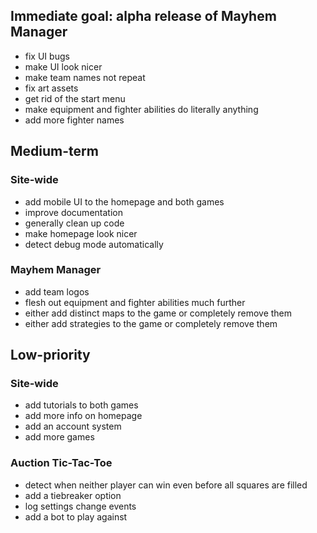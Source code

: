 ## Immediate goal: alpha release of Mayhem Manager
- fix UI bugs
- make UI look nicer
- make team names not repeat
- fix art assets
- get rid of the start menu
- make equipment and fighter abilities do literally anything
- add more fighter names

## Medium-term
### Site-wide
- add mobile UI to the homepage and both games
- improve documentation
- generally clean up code
- make homepage look nicer
- detect debug mode automatically

### Mayhem Manager
- add team logos
- flesh out equipment and fighter abilities much further
- either add distinct maps to the game or completely remove them
- either add strategies to the game or completely remove them

## Low-priority
### Site-wide
- add tutorials to both games
- add more info on homepage
- add an account system
- add more games

### Auction Tic-Tac-Toe
- detect when neither player can win even before all squares are filled
- add a tiebreaker option
- log settings change events
- add a bot to play against